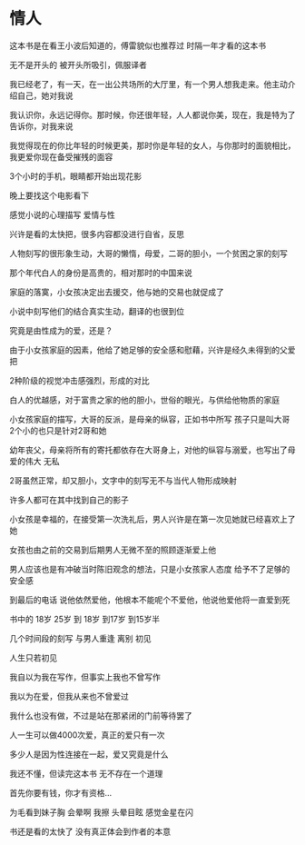 # 情人

这本书是在看王小波后知道的，傅雷貌似也推荐过 时隔一年才看的这本书

无不是开头的 被开头所吸引，佩服译者

我已经老了，有一天，在一出公共场所的大厅里，有一个男人想我走来。他主动介绍自己，她对我说

我认识你，永远记得你。那时候，你还很年轻，人人都说你美，现在，我是特为了告诉你，对我来说

我觉得现在的你比年轻的时候更美，那时你是年轻的女人，与你那时的面貌相比，我更爱你现在备受摧残的面容

3个小时的手机，眼睛都开始出现花影

晚上要找这个电影看下

感觉小说的心理描写 爱情与性

兴许是看的太快把，很多内容都没进行自省，反思

人物刻写的很形象生动，大哥的懒惰，母爱，二哥的胆小，一个贫困之家的刻写

那个年代白人的身份是高贵的，相对那时的中国来说

家庭的落寞，小女孩决定出去援交，他与她的交易也就促成了

小说中刻写他们的结合真实生动，翻译的也很到位

究竟是由性成为的爱，还是？

由于小女孩家庭的因素，他给了她足够的安全感和慰藉，兴许是经久未得到的父爱把

2种阶级的视觉冲击感强烈，形成的对比

白人的优越感，对于富贵之家的他的胆小，世俗的眼光，与供给他物质的家庭

小女孩家庭的描写，大哥的反派，是母亲的纵容，正如书中所写 孩子只是叫大哥 2个小的也只是针对2哥和她

幼年丧父，母亲将所有的寄托都依存在大哥身上，对他的纵容与溺爱，也写出了母爱的伟大 无私

2哥虽然正常，却又胆小，文字中的刻写无不与当代人物形成映射

许多人都可在其中找到自己的影子

小女孩是幸福的，在接受第一次洗礼后，男人兴许是在第一次见她就已经喜欢上了她

女孩也由之前的交易到后期男人无微不至的照顾逐渐爱上他

男人应该也是有冲破当时陈旧观念的想法，只是小女孩家人态度 给予不了足够的安全感

到最后的电话 说他依然爱他，他根本不能呢个不爱他，他说他爱他将一直爱到死

书中的 18岁 25岁 到 18岁 到17岁 到15岁半

几个时间段的刻写 与男人重逢 离别 初见

人生只若初见

我自以为我在写作，但事实上我也不曾写作

我以为在爱，但我从来也不曾爱过

我什么也没有做，不过是站在那紧闭的门前等待罢了

人一生可以做4000次爱，真正的爱只有一次

多少人是因为性连接在一起，爱又究竟是什么

我还不懂，但读完这本书 无不存在一个道理

首先你要有钱，你才有资格...

为毛看到妹子胸 会晕啊 我擦 头晕目眩 感觉金星在闪

书还是看的太快了 没有真正体会到作者的本意